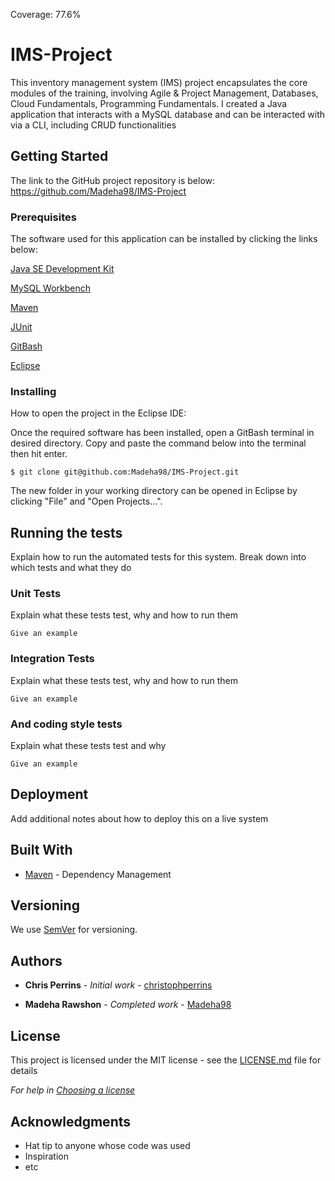 Coverage: 77.6%
# IMS-Project

This inventory management system (IMS) project encapsulates the core modules of the training, involving Agile & Project Management, Databases, Cloud Fundamentals, Programming Fundamentals. I created a Java application that interacts with a MySQL database and can be interacted with via a CLI, including CRUD functionalities

## Getting Started

The link to the GitHub project repository is below:
https://github.com/Madeha98/IMS-Project

### Prerequisites

The software used for this application can be installed by clicking the links below:


[Java SE Development Kit](https://www.oracle.com/java/technologies/downloads/)

[MySQL Workbench](https://dev.mysql.com/downloads/windows/installer/8.0.html)

[Maven](https://maven.apache.org/download.cgi)

[JUnit](https://junit.org/junit5/)

[GitBash](https://git-scm.com/)

[Eclipse](https://eclipse.org/downloads/)



### Installing

How to open the project in the Eclipse IDE:

Once the required software has been installed, open a GitBash terminal in desired directory. Copy and paste the command below into the terminal then hit enter.

```
$ git clone git@github.com:Madeha98/IMS-Project.git
```
The new folder in your working directory can be opened in Eclipse by clicking "File" and "Open Projects...".

## Running the tests

Explain how to run the automated tests for this system. Break down into which tests and what they do

### Unit Tests 

Explain what these tests test, why and how to run them

```
Give an example
```

### Integration Tests 
Explain what these tests test, why and how to run them

```
Give an example
```

### And coding style tests

Explain what these tests test and why

```
Give an example
```

## Deployment

Add additional notes about how to deploy this on a live system

## Built With

* [Maven](https://maven.apache.org/) - Dependency Management

## Versioning

We use [SemVer](http://semver.org/) for versioning.

## Authors

* **Chris Perrins** - *Initial work* - [christophperrins](https://github.com/christophperrins)

* **Madeha Rawshon** - *Completed work* - [Madeha98](https://github.com/cMadeha98)

## License

This project is licensed under the MIT license - see the [LICENSE.md](LICENSE.md) file for details 

*For help in [Choosing a license](https://choosealicense.com/)*

## Acknowledgments

* Hat tip to anyone whose code was used
* Inspiration
* etc
